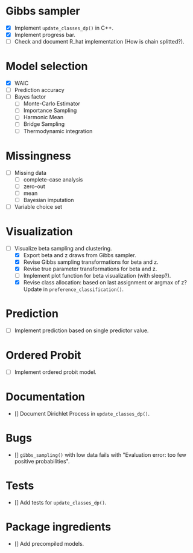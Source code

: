 # Gibbs sampler

- [x] Implement `update_classes_dp()` in C++.
- [x] Implement progress bar.
- [ ] Check and document R_hat implementation (How is chain splitted?).

# Model selection

- [x] WAIC
- [ ] Prediction accuracy
- [ ] Bayes factor
  - [ ] Monte-Carlo Estimator
  - [ ] Importance Sampling
  - [ ] Harmonic Mean
  - [ ] Bridge Sampling
  - [ ] Thermodynamic integration
  
# Missingness

- [ ] Missing data
  - [ ] complete-case analysis
  - [ ] zero-out
  - [ ] mean
  - [ ] Bayesian imputation
- [ ] Variable choice set

# Visualization

- [ ] Visualize beta sampling and clustering.
  - [x] Export beta and z draws from Gibbs sampler.
  - [x] Revise Gibbs sampling transformations for beta and z.
  - [x] Revise true parameter transformations for beta and z.
  - [ ] Implement plot function for beta visualization (with sleep?).
  - [x] Revise class allocation: based on last assignment or argmax of z? Update in `preference_classification()`.

# Prediction

- [ ] Implement prediction based on single predictor value.

# Ordered Probit

- [ ] Implement ordered probit model.

# Documentation

- [] Document Dirichlet Process in `update_classes_dp()`.

# Bugs

- [] `gibbs_sampling()` with low data fails with "Evaluation error: too few positive probabilities".

# Tests

- [] Add tests for `update_classes_dp()`.

# Package ingredients

- [] Add precompiled models.
